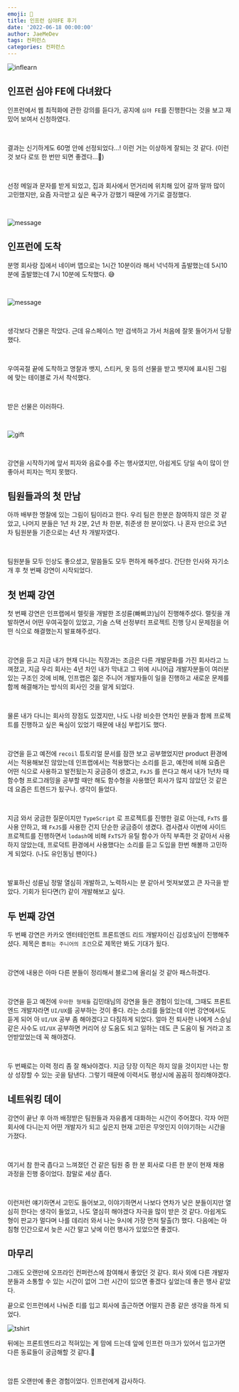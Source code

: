 ```yaml
---
emoji: 🧤
title: 인프런 심야FE 후기
date: '2022-06-18 00:00:00'
author: JaeMeDev
tags: 컨퍼런스
categories: 컨퍼런스
---
```


![inflearn](img/inflearn.png)

## 인프런 심야 FE에 다녀왔다

인프런에서 웹 최적화에 관한 강의를 듣다가, 공지에 `심야 FE`를 진행한다는 것을 보고 재밌어 보여서 신청하였다.

<br>

결과는 신기하게도 60명 안에 선정되었다...! 이런 거는 이상하게 잘되는 것 같다. (이런 것 보다 로또 한 번만 되면 좋겠다...🤣)

<br>

선정 메일과 문자를 받게 되었고, 집과 회사에서 먼거리에 위치해 있어 갈까 말까 많이 고민했지만, 요즘 자극받고 싶은 욕구가 강했기 때문에 가기로 결정했다.

<br>

![message](img/message.png)

## 인프런에 도착

분명 회사랑 집에서 네이버 맵으로는 1시간 10분이라 해서 넉넉하게 출발했는데 5시10분에 출발했는데 7시 10분에 도착했다. 😅

<br>

![message](img/uspace.png)

<br>

생각보다 건물은 작았다. 근데 유스페이스 1만 검색하고 가서 처음에 잘못 들어가서 당황했다.

<br>

우여곡절 끝에 도착하고 명찰과 뱃지, 스티커, 옷 등의 선물을 받고 뱃지에 표시된 그림에 맞는 테이블로 가서 착석했다.

<br>

받은 선물은 이러하다.

<br>

![gift](img/gift.png)

<br>

강연을 시작하기에 앞서 피자와 음료수를 주는 행사였지만, 아쉽게도 당일 속이 많이 안 좋아서 피자는 먹지 못했다. 

## 팀원들과의 첫 만남

아까 배부한 명찰에 있는 그림이 팀이라고 한다. 우리 팀은 한분은 참여하지 않은 것 같았고, 나머지 분들은 
1년 차 2분, 2년 차 한분, 취준생 한 분이었다. 나 혼자 만으로 3년 차 팀원분들 기준으로는 4년 차 개발자였다. 

<br>

팀원분들 모두 인상도 좋으셨고, 말씀들도 모두 편하게 해주셨다. 간단한 인사와 자기소개 후 첫 번째 강연이 시작되었다.

## 첫 번째 강연

첫 번째 강연은 인프랩에서 렐릿을 개발한 조성륜(빠삐코)님이 진행해주셨다. 랠릿을 개발하면서 어떤 우여곡절이 있었고, 기술 스택 선정부터
프로젝트 진행 당시 문제점을 어떤 식으로 해결했는지 발표해주셨다.

<br>

강연을 듣고 지금 내가 현재 다니는 직장과는 조금은 다른 개발문화를 가진 회사라고 느껴졌고, 지금 우리 회사는 4년 차인 내가 막내고 그 위에 시니어급 
개발자분들이 여러분 있는 구조인 것에 비해, 인프랩은 젊은 주니어 개발자들이 일을 진행하고 새로운 문제를 함께 해결해가는 방식의 회사인 것을 알게 되었다.

<br>

물론 내가 다니는 회사의 장점도 있겠지만, 나도 나랑 비슷한 연차인 분들과 함께 프로젝트를 진행하고 싶은 욕심이 있었기 때문에 내심 부럽기도 했다.

<br>

강연을 듣고 예전에 `recoil` 튜토리얼 문서를 잠깐 보고 공부했었지만 product 환경에서는 적용해보진 않았는데 인프랩에서는 적용했다는 소리를 듣고, 예전에 비해 요즘은 어떤 식으로 사용하고 발전됬는지 궁금증이 생겼고, `FxJS` 를 쓴다고 해서 내가 1년차 때 함수형 프로그래밍을 공부할 때만 해도 함수형을 사용했던 회사가 많지 않았던 것 같은데 요즘은 트렌드가 됬구나. 생각이 들었다.

<br>

지금 와서 궁금한 질문이지만 `TypeScript` 로 프로젝트를 진행한 걸로 아는데, `FxTS` 를 사용 안하고, 왜 `FxJS`를 사용한 건지 단순한 궁금증이 생겼다. 겸사겸사 이번에 사이드 프로젝트를 진행하면서 `lodash`에 비해 `FxTS`가 유틸 함수가 아직 부족한 것 같아서 사용하지 않았는데, 프로덕트 환경에서 사용했다는 소리를 듣고 도입을 한번 해볼까 고민하게 되었다. (나도 유인동님 팬이다.)

<br>

발표하신 성륜님 정말 열심히 개발하고, 노력하시는 분 같아서 멋져보였고 큰 자극을 받았다. 기회가 된다면(?) 같이 개발해보고 싶다.

## 두 번째 강연

두 번째 강연은 카카오 엔터테인먼트 프론트엔드 리드 개발자이신 김성호님이 진행해주셨다. 제목은 `뽑히는 주니어의 조건`으로 제목만 봐도 기대가 됬다.

<br>

강연에 내용은 아마 다른 분들이 정리해서 블로그에 올리실 것 같아 패스하겠다.

<br>

강연을 듣고 예전에 `우아한 형제들` 김민태님의 강연을 들은 경험이 있는데, 그때도 프론트엔드 개발자라면 `UI/UX`를 공부하는 것이 좋다. 라는 소리를 들었는데 이번 강연에서도 듣게 되어 아 `UI/UX` 공부 좀 해야겠다고 다짐하게 되었다. 얼마 전 퇴사한 나에게 스승님같은 사수도 `UI/UX` 공부하면 커리어 상 도움도 되고 일하는 데도 큰 도움이 될 거라고 조언받았었는데 꼭 해야겠다.

<br>

두 번째로는 이력 정리 좀 잘 해놔야겠다. 지금 당장 이직은 하지 않을 것이지만 나는 항상 성장할 수 있는 곳을 탐낸다. 그렇기 때문에 이력서도 평상시에 꼼꼼히 정리해야겠다.

## 네트워킹 데이

강연이 끝난 후 아까 배정받은 팀원들과 자유롭게 대화하는 시간이 주어졌다. 각자 어떤 회사에 다니는지 어떤 개발자가 되고 싶은지 현재 고민은 무엇인지 이야기하는 시간을 가졌다. 

<br>

여기서 참 한국 좁다고 느껴졌던 건 같은 팀원 중 한 분 회사로 다른 한 분이 현재 채용 과정을 진행 중이었다. 참말로 세상 좁다.

<br>

이런저런 얘기하면서 고민도 들어보고, 이야기하면서 나보다 연차가 낮은 분들이지만 열심히 한다는 생각이 들었고, 나도 열심히 해야겠다 자극을 많이 받은 것 같다. 아쉽게도 형이 판교가 멀다며 나를 데리러 와서 나는 9시에 가장 먼저 탈출(?) 했다. 다음에는 아침형 인간으로서 늦은 시간 말고 낮에 이런 행사가 있었으면 좋겠다.

## 마무리

그래도 오랜만에 오프라인 컨퍼런스에 참여해서 좋았던 것 같다. 회사 외에 다른 개발자분들과 소통할 수 있는 시간이 없어 그런 시간이 있으면 좋겠다 싶었는데 좋은 행사 같았다. 

끝으로 인프런에서 나눠준 티를 입고 회사에 출근하면 어떨지 관종 같은 생각을 하게 되었다.

![tshirt](img/tshirt.png)

뒤에는 프론트엔드라고 적혀있는 게 맘에 드는데 앞에 인프런 마크가 있어서 입고가면 다른 동료들이 궁금해할 것 같다.🤣

<br>

암튼 오랜만에 좋은 경험이었다. 인프런에게 감사하다.

<br>